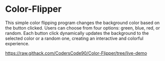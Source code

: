# Color-Flipper
 This simple color flipping program changes the background color based on the button clicked. Users can choose from four options: green, blue, red, or random. Each button click dynamically updates the background to the selected color or a random one, creating an interactive and colorful experience.

https://raw.githack.com/CodersCode90/Color-Flipper/tree/live-demo
